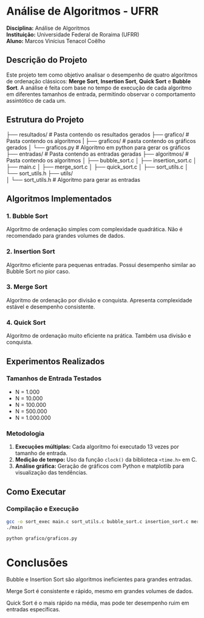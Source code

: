 # Análise de Algoritmos - UFRR

**Disciplina:** Análise de Algoritmos  
**Instituição:** Universidade Federal de Roraima (UFRR)  
**Aluno:** Marcos Vinícius Tenacol Coêlho

## Descrição do Projeto

Este projeto tem como objetivo analisar o desempenho de quatro algoritmos de ordenação clássicos: **Merge Sort**, **Insertion Sort**, **Quick Sort** e **Bubble Sort**. A análise é feita com base no tempo de execução de cada algoritmo em diferentes tamanhos de entrada, permitindo observar o comportamento assintótico de cada um.

## Estrutura do Projeto

├── resultados/     # Pasta contendo os resultados gerados
├── grafico/        # Pasta contendo os algoritmos
| ├── graficos/     # pasta contendo os gráficos gerados
│ └── graficos.py   # Algoritmo em python para gerar os gráficos
├── entradas/       # Pasta contendo as entradas geradas
├── algoritmos/     # Pasta contendo os algoritmos
│ ├── bubble_sort.c
│ ├── insertion_sort.c
│ ├── main.c
│ ├── merge_sort.c
│ ├── quick_sort.c
│ ├── sort_utils.c
│ └── sort_utils.h
├── utils/     
│ └── sort_utils.h # Algoritmo para gerar as entradas


## Algoritmos Implementados

### 1. Bubble Sort
Algoritmo de ordenação simples com complexidade quadrática. Não é recomendado para grandes volumes de dados.

### 2. Insertion Sort
Algoritmo eficiente para pequenas entradas. Possui desempenho similar ao Bubble Sort no pior caso.

### 3. Merge Sort
Algoritmo de ordenação por divisão e conquista. Apresenta complexidade estável e desempenho consistente.

### 4. Quick Sort
Algoritmo de ordenação muito eficiente na prática. Também usa divisão e conquista.

## Experimentos Realizados

### Tamanhos de Entrada Testados
- N = 1.000
- N = 10.000
- N = 100.000
- N = 500.000
- N = 1.000.000

### Metodologia
1. **Execuções múltiplas:** Cada algoritmo foi executado 13 vezes por tamanho de entrada.
2. **Medição de tempo:** Uso da função `clock()` da biblioteca `<time.h>` em C.
3. **Análise gráfica:** Geração de gráficos com Python e matplotlib para visualização das tendências.

## Como Executar
### Compilação e Execução
```bash
gcc -o sort_exec main.c sort_utils.c bubble_sort.c insertion_sort.c merge_sort.c quick_sort.c
./main
```
```bash
python grafico/graficos.py
```
# Conclusões
Bubble e Insertion Sort são algoritmos ineficientes para grandes entradas.

Merge Sort é consistente e rápido, mesmo em grandes volumes de dados.

Quick Sort é o mais rápido na média, mas pode ter desempenho ruim em entradas específicas.


